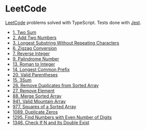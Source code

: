 # LeetCode

[LeetCode](https://leetcode.com/) problems solved with TypeScript. Tests done
with [Jest](https://jestjs.io/).

* [1. Two Sum](/Problems/1.%20Two%20Sum/)
* [2. Add Two Numbers](/Problems/2.%20Add%20Two%20Numbers/)
* [3. Longest Substring Without Repeating Characters](/Problems/3.%20Longest%20Substring%20Without%20Repeating%20Characters/)
* [6. Zigzag Conversion](/Problems/6.%20Zigzag%20Conversion/)
* [7. Reverse Integer](/Problems/7.%20Reverse%20Integer/)
* [9. Palindrome Number](/Problems/9.%20Palindrome%20Number/)
* [13. Roman to Integer](/Problems/13.%20Roman%20to%20Integer/)
* [14. Longest Common Prefix](/Problems/14.%20Longest%20Common%20Prefix/)
* [20. Valid Parentheses](/Problems/20.%20Valid%20Parentheses/)
* [15. 3Sum](/Problems/15.%203Sum/)
* [26. Remove Duplicates from Sorted Array](/Problems/26.%20Remove%20Duplicates%20from%20Sorted%20Array/)
* [27. Remove Element](/Problems/27.%20Remove%20Element/)
* [88. Merge Sorted Array](/Problems/88.%20Merge%20Sorted%20Array/)
* [941. Valid Mountain Array](/Problems/941.%20Valid%20Mountain%20Array/)
* [977. Squares of a Sorted Array](/Problems/977.%20Squares%20of%20a%20Sorted%20Array/)
* [1089. Duplicate Zeros](/Problems/1089.%20Duplicate%20Zeros/)
* [1295. Find Numbers with Even Number of Digits](/Problems/1295.%20Find%20Numbers%20with%20Even%20Number%20of%20Digits/)
* [1346. Check If N and Its Double Exist](/Problems/1346.%20Check%20If%20N%20and%20Its%20Double%20Exist/)
